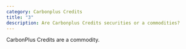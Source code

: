 ```yaml
---
category: Carbonplus Credits
title: "3"
description: Are Carbonplus Credits securities or a commodities?
---
```

CarbonPlus Credits are a commodity.